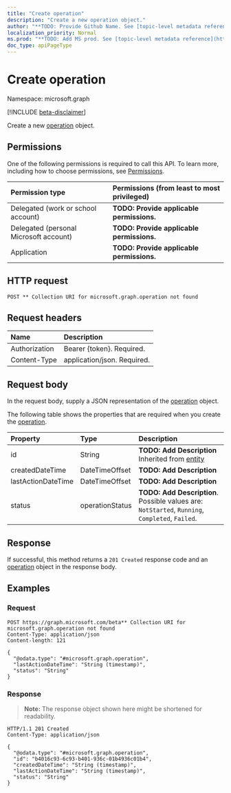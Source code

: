 ```yaml
---
title: "Create operation"
description: "Create a new operation object."
author: "**TODO: Provide Github Name. See [topic-level metadata reference](https://msgo.azurewebsites.net/add/document/guidelines/metadata.html#topic-level-metadata)**"
localization_priority: Normal
ms.prod: "**TODO: Add MS prod. See [topic-level metadata reference](https://msgo.azurewebsites.net/add/document/guidelines/metadata.html#topic-level-metadata)**"
doc_type: apiPageType
---
```


# Create operation
Namespace: microsoft.graph

[!INCLUDE [beta-disclaimer](../../includes/beta-disclaimer.md)]

Create a new [operation](../resources/operation.md) object.

## Permissions
One of the following permissions is required to call this API. To learn more, including how to choose permissions, see [Permissions](/graph/permissions-reference).

|Permission type|Permissions (from least to most privileged)|
|:---|:---|
|Delegated (work or school account)|**TODO: Provide applicable permissions.**|
|Delegated (personal Microsoft account)|**TODO: Provide applicable permissions.**|
|Application|**TODO: Provide applicable permissions.**|

## HTTP request

<!-- {
  "blockType": "ignored"
}
-->
``` http
POST ** Collection URI for microsoft.graph.operation not found
```

## Request headers
|Name|Description|
|:---|:---|
|Authorization|Bearer {token}. Required.|
|Content-Type|application/json. Required.|

## Request body
In the request body, supply a JSON representation of the [operation](../resources/operation.md) object.

The following table shows the properties that are required when you create the [operation](../resources/operation.md).

|Property|Type|Description|
|:---|:---|:---|
|id|String|**TODO: Add Description** Inherited from [entity](../resources/entity.md)|
|createdDateTime|DateTimeOffset|**TODO: Add Description**|
|lastActionDateTime|DateTimeOffset|**TODO: Add Description**|
|status|operationStatus|**TODO: Add Description**. Possible values are: `NotStarted`, `Running`, `Completed`, `Failed`.|



## Response

If successful, this method returns a `201 Created` response code and an [operation](../resources/operation.md) object in the response body.

## Examples

### Request
<!-- {
  "blockType": "request",
  "name": "create_operation_from_"
}
-->
``` http
POST https://graph.microsoft.com/beta** Collection URI for microsoft.graph.operation not found
Content-Type: application/json
Content-length: 121

{
  "@odata.type": "#microsoft.graph.operation",
  "lastActionDateTime": "String (timestamp)",
  "status": "String"
}
```


### Response
>**Note:** The response object shown here might be shortened for readability.
<!-- {
  "blockType": "response",
  "truncated": true,
  "@odata.type": "microsoft.graph.operation"
}
-->
``` http
HTTP/1.1 201 Created
Content-Type: application/json

{
  "@odata.type": "#microsoft.graph.operation",
  "id": "b4016c93-6c93-b401-936c-01b4936c01b4",
  "createdDateTime": "String (timestamp)",
  "lastActionDateTime": "String (timestamp)",
  "status": "String"
}
```

